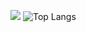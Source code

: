 <img src="https://stats.justsong.cn/api/bilibili/?id=1302624960&&lang=zh-CN&theme=dark" style="box-shadow:none !important"> ![Top Langs](https://github-readme-stats.vercel.app/api/top-langs/?username=InfiniteGeek&layout=compact&theme=tokyonight)